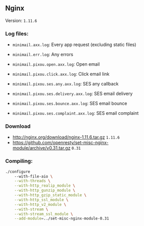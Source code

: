 ## Nginx

Version: `1.11.6`

### Log files:

* `minimail.axx.log`: Every app request (excluding static files)
* `minimail.err.log`: Any errors

* `minimail.pixou.open.axx.log`: Open email
* `minimail.pixou.click.axx.log`: Click email link

* `minimail.pixou.ses.any.axx.log`: SES any callback
* `minimail.pixou.ses.delivery.axx.log`: SES email delivery
* `minimail.pixou.ses.bounce.axx.log`: SES email bounce
* `minimail.pixou.ses.complaint.axx.log`: SES email complaint

### Download

* http://nginx.org/download/nginx-1.11.6.tar.gz `1.11.6`
* https://github.com/openresty/set-misc-nginx-module/archive/v0.31.tar.gz `0.31`

### Compiling:

```bash
./configure
    --with-file-aio \
    --with-threads \
    --with-http_realip_module \
    --with-http_gunzip_module \
    --with-http_gzip_static_module \
    --with-http_ssl_module \
    --with-http_v2_module \
    --with-stream \
    --with-stream_ssl_module \
    --add-module=../set-misc-nginx-module-0.31
 ```
